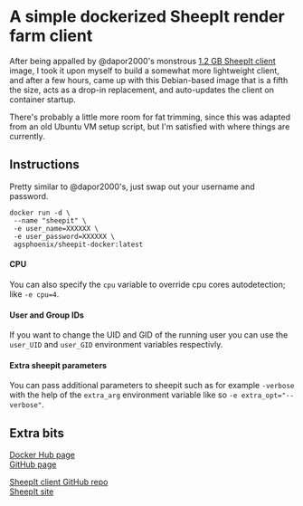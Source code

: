 # A simple dockerized SheepIt render farm client

After being appalled by @dapor2000's monstrous [1.2 GB SheepIt client](https://hub.docker.com/r/dapor/docker_sheepit_renderfarm/) image, I took it upon myself to build a somewhat more lightweight client, and after a few hours, came up with this Debian-based image that is a fifth the size, acts as a drop-in replacement, and auto-updates the client on container startup.

There's probably a little more room for fat trimming, since this was adapted from an old Ubuntu VM setup script, but I'm satisfied with where things are currently.

## Instructions
Pretty similar to @dapor2000's, just swap out your username and password.

```
docker run -d \
 --name "sheepit" \
 -e user_name=XXXXXX \
 -e user_password=XXXXXX \
 agsphoenix/sheepit-docker:latest
```
#### CPU

You can also specify the `cpu` variable to override cpu cores autodetection; like `-e cpu=4`.

#### User and Group IDs

If you want to change the UID and GID of the running user you can use the `user_UID` and `user_GID` environment variables respectivly.

#### Extra sheepit parameters

You can pass additional parameters to sheepit such as for example `-verbose` with the help of the `extra_arg` environment variable like so `-e extra_opt="--verbose"`.

## Extra bits
[Docker Hub page](https://hub.docker.com/r/agsphoenix/sheepit-docker/)  
[GitHub page](https://github.com/AGSPhoenix/sheepit-docker)

[SheepIt client GitHub repo](https://github.com/laurent-clouet/sheepit-client)  
[SheepIt site](https://www.sheepit-renderfarm.com/)
